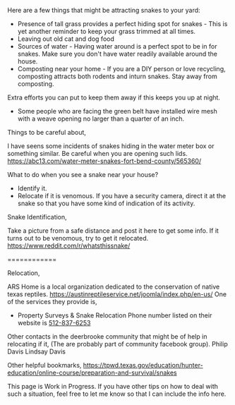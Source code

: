 Here are a few things that might be attracting snakes to your yard:

* Presence of tall grass provides a perfect hiding spot for snakes - This is yet another reminder to keep your grass trimmed at all times.
* Leaving out old cat and dog food
* Sources of water - Having water around is a perfect spot to be in for snakes. Make sure you don't have water readily available around the house.
* Composting near your home - If you are a DIY person or love recycling, composting attracts both rodents and inturn snakes. Stay away from composting.


Extra efforts you can put to keep them away if this keeps you up at night.
* Some people who are facing the green belt have installed wire mesh with a weave opening no larger than a quarter of an inch.


Things to be careful about,

I have seens some incidents of snakes hiding in the water meter box or something similar. Be careful when you are opening such lids.
https://abc13.com/water-meter-snakes-fort-bend-county/565360/



What to do when you see a snake near your house?
* Identify it.
* Relocate if it is venomous.
If you have a security camera, direct it at the snake so that you have some kind of indication of its activity.



Snake Identification,

Take a picture from a safe distance and post it here to get some info. If it turns out to be venomous, try to get it relocated.
https://www.reddit.com/r/whatsthissnake/


============


Relocation,

ARS Home is a local organization dedicated to the conservation of native texas reptiles.
https://austinreptileservice.net/joomla/index.php/en-us/
One of the services they provide is,
- Property Surveys & Snake Relocation
Phone number listed on their website is [512-837-6253](tel:+15128376253)


Other contacts in the deerbrooke community that might be of help in relocating if it, (The are probably part of community facebook group).
Philip Davis
Lindsay Davis 


Other helpful bookmarks,
https://tpwd.texas.gov/education/hunter-education/online-course/preparation-and-survival/snakes


This page is Work in Progress. If you have other tips on how to deal with such a situation, feel free to let me know so that I can include the info here.


